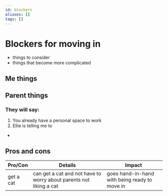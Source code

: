 ```yaml
---
id: blockers
aliases: []
tags: []
---
```


# Blockers for moving in
- things to consider
- things that become more complicated

## Me things


## Parent things

### They will say:

1. You already have a personal space to work
2. Ellie is telling me to
  - 

## Pros and cons
| Pro/Con | Details | Impact|
| ------------- | -------------- | -------------- |
| get a cat | can get a cat and not have to worry about parents not liking a cat | goes hand-in-hand with being ready to move in |

